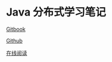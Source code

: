 # Java 分布式学习笔记

[Gitbook](https://www.gitbook.com/book/steveguoshao/study-notes/details)

[Github](https://github.com/steveguoshao/study-notes)

[在线阅读](https://steveguoshao.gitbooks.io/study-notes/content/)

